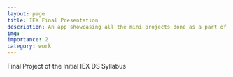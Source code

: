 ```yaml
---
layout: page
title: IEX Final Presentation
description: An app showcasing all the mini projects done as a part of the IEX data science internship
img: 
importance: 2
category: work
---
```


Final Project of the Initial IEX DS Syllabus